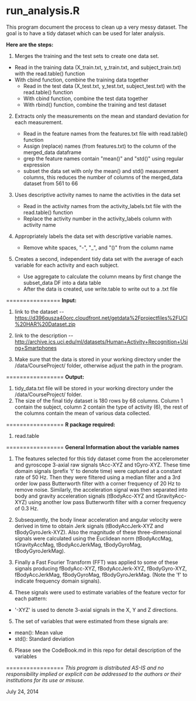 run_analysis.R
===================
This program document the process to clean up a very messy dataset.
The goal is to have a tidy dataset which can be used for later analysis.

**Here are the steps:**

1. Merges the training and the test sets to create one data set.
  - Read in the training data (X_train.txt, y_train.txt, and
    subject_train.txt) with the read.table() function
  - With cbind function, combine the training data together
	- Read in the test data (X_test.txt, y_test.txt, subject_test.txt)
    with the read.table()	function
	- With cbind function, combine the test data together
	- With rbind() function, combine the training and test dataset

2. Extracts only the measurements on the mean and standard deviation
  for each measurement.
	- Read in the feature names from the features.txt file with
    read.table() function
	- Assign (replace) names (from features.txt) to the column of
    the merged_data dataframe
	- grep the feature names contain "mean()" and "std()" using
    regular expression
	- subset the data set with only the mean() and std() measurement
    columns, this reduces the number of columns of the merged_data
    dataset from 561 to 66

3. Uses descriptive activity names to name the activities in the data set
	- Read in the activity names from the activity_labels.txt file with
    the read.table() function
	- Replace the activity number in the activity_labels column with
    activity name

4. Appropriately labels the data set with descriptive variable names.
	- Remove white spaces, "-", "_", and "()" from the column name
	
5. Creates a second, independent tidy data set with the average of each 
  variable for each activity and each subject.
	- Use aggregate to calculate the column means by first change the
    subset_data DF into a data table
	- After the data is created, use write.table to write out to a .txt file

================
**Input:**

1. link to the dataset -- https://d396qusza40orc.cloudfront.net/getdata%2Fprojectfiles%2FUCI%20HAR%20Dataset.zip
    
2. link to the description -- http://archive.ics.uci.edu/ml/datasets/Human+Activity+Recognition+Using+Smartphones
    
3. Make sure that the data is stored in your working directory under the 
    /data/CourseProject/ folder, otherwise adjust the path in the program.
  
=================
**Output:**

1. tidy_data.txt file will be stored in your working directory under the /data/CourseProject/ folder.
2. The size of the final tidy dataset is 180 rows by 68 columns. Column 1 contain the subject, column 2 contain the type of activity (6), the rest of the columns contain the mean of various data collected.  
		
=================
**R package required:**

1. read.table

=================
**General Information about the variable names** 

1. The features selected for this tidy dataset come from the accelerometer and gyroscope 3-axial raw signals tAcc-XYZ and tGyro-XYZ. These time domain signals (prefix 't' to denote time) were captured at a constant rate of 50 Hz. Then they were filtered using a median filter and a 3rd order low pass Butterworth filter with a corner frequency of 20 Hz to remove noise. Similarly, the acceleration signal was then separated into body and gravity acceleration signals (tBodyAcc-XYZ and tGravityAcc-XYZ) using another low pass Butterworth filter with a corner frequency of 0.3 Hz. 

2. Subsequently, the body linear acceleration and angular velocity were derived in time to obtain Jerk signals (tBodyAccJerk-XYZ and tBodyGyroJerk-XYZ). Also the magnitude of these three-dimensional signals were calculated using the Euclidean norm (tBodyAccMag, tGravityAccMag, tBodyAccJerkMag, tBodyGyroMag, tBodyGyroJerkMag). 

3. Finally a Fast Fourier Transform (FFT) was applied to some of these signals producing fBodyAcc-XYZ, fBodyAccJerk-XYZ, fBodyGyro-XYZ, fBodyAccJerkMag, fBodyGyroMag, fBodyGyroJerkMag. (Note the 'f' to indicate frequency domain signals). 

4.  These signals were used to estimate variables of the feature vector for each pattern:  
  - '-XYZ' is used to denote 3-axial signals in the X, Y and Z directions.

5. The set of variables that were estimated from these signals are: 
  - mean(): Mean value
  - std(): Standard deviation

6. Please see the CodeBook.md in this repo for detail description of the variables
	
=================
*This program is distributed AS-IS and no responsibility implied or explicit can be addressed to the authors or their institutions for its use or misuse.*

July 24, 2014